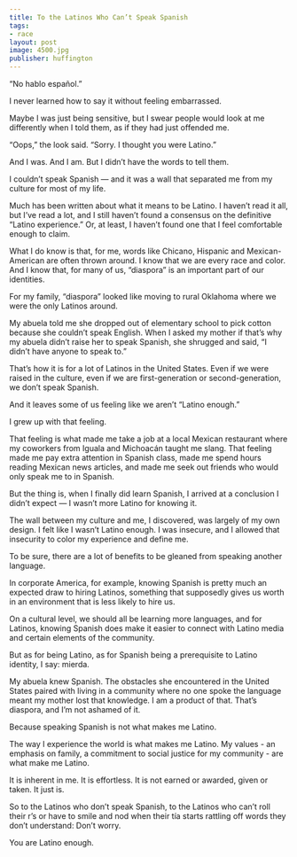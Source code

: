 ```yaml
---
title: To the Latinos Who Can’t Speak Spanish
tags:
- race
layout: post
image: 4500.jpg
publisher: huffington
---
```


“No hablo español.”

I never learned how to say it without feeling embarrassed.

Maybe I was just being sensitive, but I swear people would look at me differently when I told them, as if they had just offended me.

“Oops,” the look said. “Sorry. I thought you were Latino.”

And I was. And I am. But I didn’t have the words to tell them.

I couldn’t speak Spanish — and it was a wall that separated me from my culture for most of my life.

Much has been written about what it means to be Latino. I haven’t read it all, but I’ve read a lot, and I still haven’t found a consensus on the definitive “Latino experience.” Or, at least, I haven’t found one that I feel comfortable enough to claim.

What I do know is that, for me, words like Chicano, Hispanic and Mexican-American are often thrown around. I know that we are every race and color. And I know that, for many of us, “diaspora” is an important part of our identities.

For my family, “diaspora” looked like moving to rural Oklahoma where we were the only Latinos around.

My abuela told me she dropped out of elementary school to pick cotton because she couldn’t speak English. When I asked my mother if that’s why my abuela didn’t raise her to speak Spanish, she shrugged and said, “I didn’t have anyone to speak to.”

That’s how it is for a lot of Latinos in the United States. Even if we were raised in the culture, even if we are first-generation or second-generation, we don’t speak Spanish.

And it leaves some of us feeling like we aren’t “Latino enough.”

I grew up with that feeling.

That feeling is what made me take a job at a local Mexican restaurant where my coworkers from Iguala and Michoacán taught me slang. That feeling made me pay extra attention in Spanish class, made me spend hours reading Mexican news articles, and made me seek out friends who would only speak me to in Spanish.

But the thing is, when I finally did learn Spanish, I arrived at a conclusion I didn’t expect — I wasn’t more Latino for knowing it.

The wall between my culture and me, I discovered, was largely of my own design. I felt like I wasn’t Latino enough. I was insecure, and I allowed that insecurity to color my experience and define me.

To be sure, there are a lot of benefits to be gleaned from speaking another language.

In corporate America, for example, knowing Spanish is pretty much an expected draw to hiring Latinos, something that supposedly gives us worth in an environment that is less likely to hire us.

On a cultural level, we should all be learning more languages, and for Latinos, knowing Spanish does make it easier to connect with Latino media and certain elements of the community.

But as for being Latino, as for Spanish being a prerequisite to Latino identity, I say: mierda.

My abuela knew Spanish. The obstacles she encountered in the United States paired with living in a community where no one spoke the language meant my mother lost that knowledge. I am a product of that. That’s diaspora, and I’m not ashamed of it.

Because speaking Spanish is not what makes me Latino.

The way I experience the world is what makes me Latino. My values - an emphasis on family, a commitment to social justice for my community - are what make me Latino.

It is inherent in me. It is effortless. It is not earned or awarded, given or taken. It just is.

So to the Latinos who don’t speak Spanish, to the Latinos who can’t roll their r’s or have to smile and nod when their tía starts rattling off words they don’t understand: Don’t worry.

You are Latino enough.